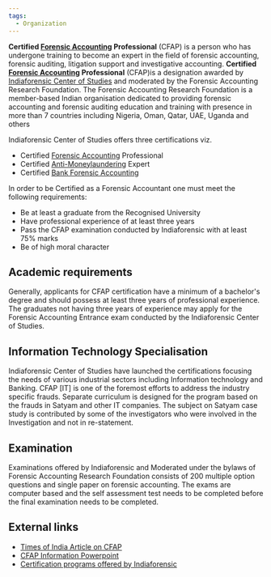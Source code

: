 ```yaml
---
tags:
  - Organization
---
```

**Certified [Forensic
Accounting](https://www.indiaforensic.com/definition.htm) Professional**
(CFAP) is a person who has undergone training to become an expert in the
field of forensic accounting, forensic auditing, litigation support and
investigative accounting. **Certified [Forensic
Accounting](https://www.indiaforensic.com/definition.htm) Professional**
(CFAP)is a designation awarded by [Indiaforensic Center of
Studies](https://indiaforensic.com/) and moderated by the Forensic
Accounting Research Foundation. The Forensic Accounting Research
Foundation is a member-based Indian organisation dedicated to providing
forensic accounting and forensic auditing education and training with
presence in more than 7 countries including Nigeria, Oman, Qatar, UAE,
Uganda and others

Indiaforensic Center of Studies offers three certifications viz.

- Certified [Forensic
  Accounting](https://www.indiaforensic.com/education/CFAP/) Professional
- Certified
  [Anti-Moneylaundering](https://www.indiaforensic.com/education//mfa/overview.htm)
  Expert
- Certified [Bank Forensic
  Accounting](https://www.indiaforensic.com/education//bfa/overview.htm)

In order to be Certified as a Forensic Accountant one must meet the
following requirements:

- Be at least a graduate from the Recognised University
- Have professional experience of at least three years
- Pass the CFAP examination conducted by Indiaforensic with at least 75%
  marks
- Be of high moral character

## Academic requirements

Generally, applicants for CFAP certification have a minimum of a
bachelor's degree and should possess at least three years of
professional experience. The graduates not having three years of
experience may apply for the Forensic Accounting Entrance exam conducted
by the Indiaforensic Center of Studies.

## Information Technology Specialisation

Indiaforensic Center of Studies have launched the certifications
focusing the needs of various industrial sectors including Information
technology and Banking. CFAP \[IT\] is one of the foremost efforts to
address the industry specific frauds. Separate curriculum is designed
for the program based on the frauds in Satyam and other IT companies.
The subject on Satyam case study is contributed by some of the
investigators who were involved in the Investigation and not in
re-statement.

## Examination

Examinations offered by Indiaforensic and Moderated under the bylaws of
Forensic Accounting Research Foundation consists of 200 multiple option
questions and single paper on forensic accounting. The exams are
computer based and the self assessment test needs to be completed before
the final examination needs to be completed.

## External links

- [Times of India Article on CFAP](https://epaper.timesgroup.com/Repository/ml.asp?Ref=VE9JQkcvMjAwOS8wNS8wNCNBcjAzMjAx)
- [CFAP Information Powerpoint](https://www.slideshare.net/indiaforensic/certified-forensic-accounting-professional)
- [Certification programs offered by Indiaforensic](https://www.indiaforensic.com/education/)
